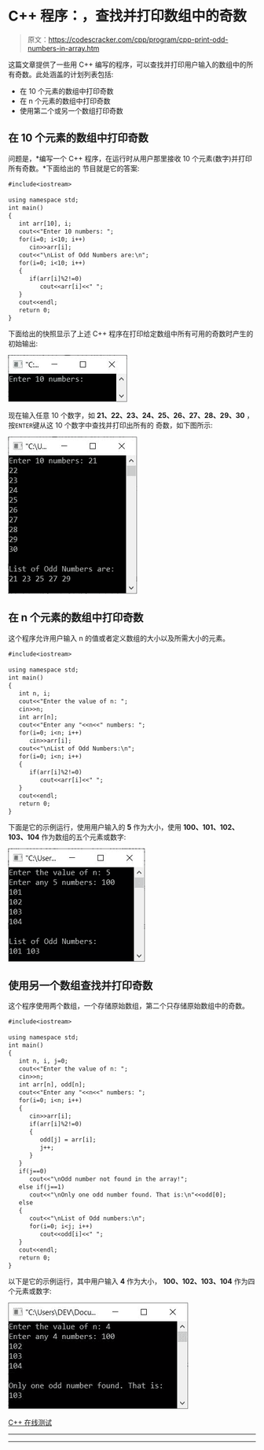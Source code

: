 # C++ 程序：，查找并打印数组中的奇数

> 原文：<https://codescracker.com/cpp/program/cpp-print-odd-numbers-in-array.htm>

这篇文章提供了一些用 C++ 编写的程序，可以查找并打印用户输入的数组中的所有奇数。此处涵盖的计划列表包括:

*   在 10 个元素的数组中打印奇数
*   在 n 个元素的数组中打印奇数
*   使用第二个或另一个数组打印奇数

## 在 10 个元素的数组中打印奇数

问题是，*编写一个 C++ 程序，在运行时从用户那里接收 10 个元素(数字)并打印所有奇数。*下面给出的 节目就是它的答案:

```
#include<iostream>

using namespace std;
int main()
{
   int arr[10], i;
   cout<<"Enter 10 numbers: ";
   for(i=0; i<10; i++)
      cin>>arr[i];
   cout<<"\nList of Odd Numbers are:\n";
   for(i=0; i<10; i++)
   {
      if(arr[i]%2!=0)
         cout<<arr[i]<<" ";
   }
   cout<<endl;
   return 0;
}
```

下面给出的快照显示了上述 C++ 程序在打印给定数组中所有可用的奇数时产生的初始输出:

![c++ print odd numbers in array](img/f0201541e935e30bb6ac4e2cd98a96e3.png)

现在输入任意 10 个数字，如 **21、22、23、24、25、26、27、28、29、30** ，按`ENTER`键从这 10 个数字中查找并打印出所有的 奇数，如下图所示:

![print odd numbers in array c++](img/f30ac6ef70ee5eb344c3bb1b35403103.png)

## 在 n 个元素的数组中打印奇数

这个程序允许用户输入 n 的值或者定义数组的大小以及所需大小的元素。

```
#include<iostream>

using namespace std;
int main()
{
   int n, i;
   cout<<"Enter the value of n: ";
   cin>>n;
   int arr[n];
   cout<<"Enter any "<<n<<" numbers: ";
   for(i=0; i<n; i++)
      cin>>arr[i];
   cout<<"\nList of Odd Numbers:\n";
   for(i=0; i<n; i++)
   {
      if(arr[i]%2!=0)
         cout<<arr[i]<<" ";
   }
   cout<<endl;
   return 0;
}
```

下面是它的示例运行，使用用户输入的 **5** 作为大小，使用 **100、101、102、103、104** 作为数组的五个元素或数字:

![c++ program find odd numbers in array](img/4bf99b3f1ee6932c7a804bf9ab07d1f7.png)

## 使用另一个数组查找并打印奇数

这个程序使用两个数组，一个存储原始数组，第二个只存储原始数组中的奇数。

```
#include<iostream>

using namespace std;
int main()
{
   int n, i, j=0;
   cout<<"Enter the value of n: ";
   cin>>n;
   int arr[n], odd[n];
   cout<<"Enter any "<<n<<" numbers: ";
   for(i=0; i<n; i++)
   {
      cin>>arr[i];
      if(arr[i]%2!=0)
      {
         odd[j] = arr[i];
         j++;
      }
   }
   if(j==0)
      cout<<"\nOdd number not found in the array!";
   else if(j==1)
      cout<<"\nOnly one odd number found. That is:\n"<<odd[0];
   else
   {
      cout<<"\nList of Odd numbers:\n";
      for(i=0; i<j; i++)
         cout<<odd[i]<<" ";
   }
   cout<<endl;
   return 0;
}
```

以下是它的示例运行，其中用户输入 **4** 作为大小， **100、102、103、104** 作为四个元素或数字:

![c++ find odd numbers in array](img/01d1b7151ede3f28f9d3c7bd2903f581.png)

[C++ 在线测试](/exam/showtest.php?subid=3)

* * *

* * *